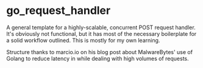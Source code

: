 # go_request_handler
A general template for a highly-scalable, concurrent POST request handler. It's obviously not functional, but it has
most of the necessary boilerplate for a solid workflow outlined. This is mostly for my own learning.

Structure thanks to marcio.io on his blog post about MalwareBytes' use of Golang to reduce latency in while dealing
with high volumes of requests.
